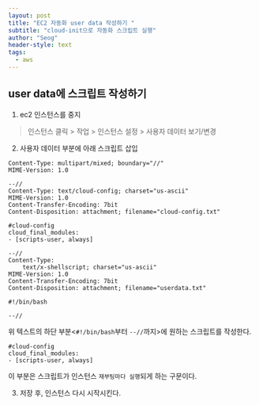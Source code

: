 ```yaml
---
layout: post
title: "EC2 자동화 user data 작성하기 "
subtitle: "cloud-init으로 자동화 스크립트 실행"
author: "Seog"
header-style: text
tags: 
  - aws
---
```


## user data에 스크립트 작성하기

1. ec2 인스턴스를 중지 

> 인스턴스 클릭 > 작업 > 인스턴스 설정 > 사용자 데이터 보기/변경

2. 사용자 데이터 부분에 아래 스크립트 삽입

```text
Content-Type: multipart/mixed; boundary="//"
MIME-Version: 1.0

--//
Content-Type: text/cloud-config; charset="us-ascii"
MIME-Version: 1.0
Content-Transfer-Encoding: 7bit
Content-Disposition: attachment; filename="cloud-config.txt"

#cloud-config
cloud_final_modules:
- [scripts-user, always]

--//
Content-Type:
    text/x-shellscript; charset="us-ascii"
MIME-Version: 1.0
Content-Transfer-Encoding: 7bit
Content-Disposition: attachment; filename="userdata.txt"

#!/bin/bash

--//
```

위 텍스트의 하단 부분<`#!/bin/bash`부터 `--//`까지>에 원하는 스크립트를 작성한다.

```text
#cloud-config
cloud_final_modules:
- [scripts-user, always]
```

이 부분은 스크립트가 인스턴스 `재부팅마다 실행`되게 하는 구문이다.


3. 저장 후, 인스턴스 다시 시작시킨다.

